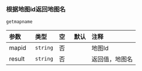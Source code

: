 ### 根据地图id返回地图名
`getmapname`

| 参数   | 类型     | 空   | 默认 | 注释           |
| :----- | :------- | :--- | :--- | :------------- |
| mapid  | `string` | 否   |      | 地图Id         |
| result | `string` | 否   |      | 返回值，地图名 |

